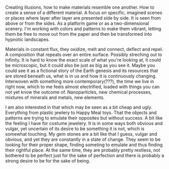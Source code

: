 Creating illusions, how to make materials resemble one another. How to create a sense of a different material.
A focus on specific, imagined scenes or places where layer after layer are presented side by side. It is seen from above or from the sides. As a platform game or as a two-dimensional scenery.
I'm working with colors and patterns to make them vibrant, letting them be free to move out from the paper and then be transformed into hypnotic landscapes.

Materials in constant flux, they oxidize, melt and connect, deflect and repel.
A composition that repeats over an entire surface. Possibly streching out to infinity.
It is hard to know the exact scale of what you're looking at, it could be microscopic, but it could also be just as big as you see it.
Maybe you could see it as a fictional story of the Earth genesis and its resources that are stored beneath us, what is in us and how it is continuously changing.
Interwoven with something more contemporary(???), the time we live in right now, which to me feels almost electrified, loaded with things you can not yet know the outcome of. Nanoparticles, new chemical processes, mixtures of minerals and metals, new elements.

I am also interested in that which may be seen as a bit cheap and ugly. Everything from plastic jewlery to Happy Meal toys. That the objects and patterns are trying to emulate their opposites but without success. A bit like the feeling I have for costume jewelery. It is in some ways both obvious and vulgar, yet uncertain of its desire to be something it is not, which is somewhat touching.
My gem stones are a bit like that I guess, vulgar and obvious, and yet they are constantly in a state of change. They seem to be looking for their proper shape, finding someting to emulate and thus finding their rightful place. At the same time, they are probably pretty restless, not bothered to be perfect just for the sake of perfection and there is probably a strong desire to be for the sake of being.
